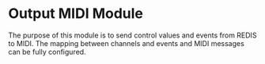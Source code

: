# Output MIDI Module

The purpose of this module is to send control values and events from REDIS to MIDI. The mapping between channels and events and MIDI messages can be fully configured.
